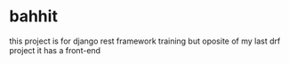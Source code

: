 # bahhit
 this project is for django rest framework training but oposite of my last drf project it has a front-end
